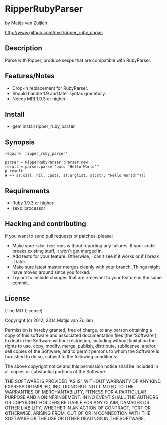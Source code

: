 # RipperRubyParser

by Matijs van Zuijlen

http://www.github.com/mvz/ripper_ruby_parser

## Description

Parse with Ripper, produce sexps that are compatible with RubyParser.

## Features/Notes

* Drop-in replacement for RubyParser.
* Should handle 1.9 and later syntax gracefully.
* Needs MRI 1.9.3 or higher

## Install

* gem install ripper_ruby_parser

## Synopsis

    require 'ripper_ruby_parser'

    parser = RipperRubyParser::Parser.new
    result = parser.parse "puts 'Hello World'"
    p result
    # => s(:call, nil, :puts, s(:arglist, s(:str, "Hello World!")))

## Requirements

* Ruby 1.9.3 or higher
* sexp_processor

## Hacking and contributing

If you want to send pull requests or patches, please:

* Make sure `rake test` runs without reporting any failures. If your code
  breaks existing stuff, it won't get merged in.
* Add tests for your feature. Otherwise, I can't see if it works or if I
  break it later.
* Make sure latest master merges cleanly with your branch. Things might
  have moved around since you forked.
* Try not to include changes that are irrelevant to your feature in the
  same commit.

## License

(The MIT License)

Copyright (c) 2012, 2014 Matijs van Zuijlen

Permission is hereby granted, free of charge, to any person obtaining
a copy of this software and associated documentation files (the
'Software'), to deal in the Software without restriction, including
without limitation the rights to use, copy, modify, merge, publish,
distribute, sublicense, and/or sell copies of the Software, and to
permit persons to whom the Software is furnished to do so, subject to
the following conditions:

The above copyright notice and this permission notice shall be
included in all copies or substantial portions of the Software.

THE SOFTWARE IS PROVIDED 'AS IS', WITHOUT WARRANTY OF ANY KIND,
EXPRESS OR IMPLIED, INCLUDING BUT NOT LIMITED TO THE WARRANTIES OF
MERCHANTABILITY, FITNESS FOR A PARTICULAR PURPOSE AND NONINFRINGEMENT.
IN NO EVENT SHALL THE AUTHORS OR COPYRIGHT HOLDERS BE LIABLE FOR ANY
CLAIM, DAMAGES OR OTHER LIABILITY, WHETHER IN AN ACTION OF CONTRACT,
TORT OR OTHERWISE, ARISING FROM, OUT OF OR IN CONNECTION WITH THE
SOFTWARE OR THE USE OR OTHER DEALINGS IN THE SOFTWARE.

